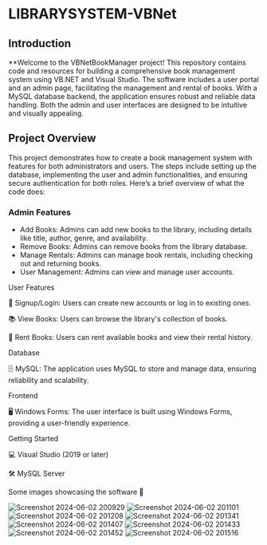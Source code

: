 # LIBRARYSYSTEM-VBNet

## Introduction
**Welcome to the VBNetBookManager project! This repository contains code and resources for building a comprehensive book management system using VB.NET and Visual Studio. The software includes a user portal and an admin page, facilitating the management and rental of books. With a MySQL database backend, the application ensures robust and reliable data handling. Both the admin and user interfaces are designed to be intuitive and visually appealing.

## Project Overview
This project demonstrates how to create a book management system with features for both administrators and users. The steps include setting up the database, implementing the user and admin functionalities, and ensuring secure authentication for both roles. Here’s a brief overview of what the code does:
### Admin Features
- Add Books: Admins can add new books to the library, including details like title, author, genre, and availability.
- Remove Books: Admins can remove books from the library database.
- Manage Rentals: Admins can manage book rentals, including checking out and returning books.
- User Management: Admins can view and manage user accounts.

User Features

🔐 Signup/Login: Users can create new accounts or log in to existing ones.

📚 View Books: Users can browse the library's collection of books.

📅 Rent Books: Users can rent available books and view their rental history.


Database

🗄️ MySQL: The application uses MySQL to store and manage data, ensuring reliability and scalability.


Frontend

🖥️ Windows Forms: The user interface is built using Windows Forms, providing a user-friendly experience.


Getting Started

💻 Visual Studio (2019 or later)

🛠️ MySQL Server


Some images showcasing the software 📸

![Screenshot 2024-06-02 200929](https://github.com/Yonatankinfe/LibrarySystem-VBNet/assets/158090444/94c4db00-d94e-4fd0-b4ba-15130c614737)
![Screenshot 2024-06-02 201101](https://github.com/Yonatankinfe/LibrarySystem-VBNet/assets/158090444/2f34f646-0980-445c-82f3-d91329ab1bfb)
![Screenshot 2024-06-02 201208](https://github.com/Yonatankinfe/LibrarySystem-VBNet/assets/158090444/1a751837-dadb-4945-86ee-6fce1b68b9d4)
![Screenshot 2024-06-02 201341](https://github.com/Yonatankinfe/LibrarySystem-VBNet/assets/158090444/1bce9d9d-0519-4d18-a268-cac87910eee7)
![Screenshot 2024-06-02 201407](https://github.com/Yonatankinfe/LibrarySystem-VBNet/assets/158090444/f9a05b51-8866-4160-9fd2-f9f262dbfe7e)
![Screenshot 2024-06-02 201433](https://github.com/Yonatankinfe/LibrarySystem-VBNet/assets/158090444/b7012281-9fac-4ea6-a95f-56c326e58e10)
![Screenshot 2024-06-02 201452](https://github.com/Yonatankinfe/LibrarySystem-VBNet/assets/158090444/84dd56b4-95ea-4e3d-bb19-16dcb701ea04)
![Screenshot 2024-06-02 201516](https://github.com/Yonatankinfe/LibrarySystem-VBNet/assets/158090444/c68d51fe-ceb8-439d-9062-01d63d7b6f33)
